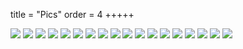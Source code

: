title = "Pics"
order = 4
+++++

<!-- refered to
https://timnwells.medium.com/create-a-simple-responsive-image-gallery-with-html-and-css-fcb973f595ea -->


<!doctype html>
<html lang="en">
 <head>
  <link rel="stylesheet" type="text/css" href="../css/pics.css" />
  <meta charset="utf-8">
  
  <title>Image Gallery</title>
  <meta name="description" content="Responsive Image Gallery">
  <meta name="author" content="Tim Co">
  
  <style type="text/css">  </style>
</head>
<body><div id="gallery">
  
   <img src="../assets/kisspng-space-invaders.png">
   <img src="../assets/kisspng-space-invaders.png">
   <img src="../assets/kisspng-space-invaders.png">
   <img src="../assets/kisspng-space-invaders.png">
   <img src="../assets/kisspng-space-invaders.png">
   <img src="../assets/kisspng-space-invaders.png">
   <img src="../assets/kisspng-space-invaders.png">
   <img src="../assets/kisspng-space-invaders.png">
   <img src="../assets/kisspng-space-invaders.png">
   <img src="../assets/kisspng-space-invaders.png">
   <img src="../assets/kisspng-space-invaders.png">
   <img src="../assets/kisspng-space-invaders.png">
   <img src="../assets/kisspng-space-invaders.png">
   <img src="../assets/kisspng-space-invaders.png">
   <img src="../assets/kisspng-space-invaders.png">
   <img src="../assets/kisspng-space-invaders.png">
   <img src="../assets/kisspng-space-invaders.png">
   <img src="../assets/kisspng-space-invaders.png">
  </div>
 
 </body>
</html>